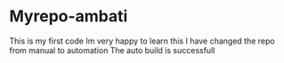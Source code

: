 # Myrepo-ambati
This is my first code
Im very happy to learn this
I have changed the repo from manual to automation
The auto build is successfull
